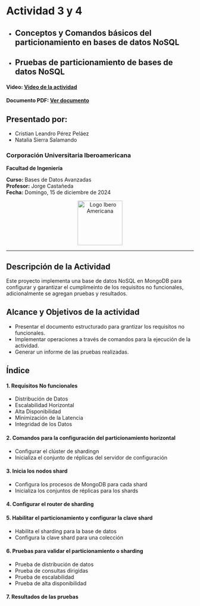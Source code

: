 # Actividad 3 y 4

- ## Conceptos y Comandos básicos del particionamiento en bases de datos NoSQL
- ## Pruebas de particionamiento de bases de datos NoSQL


#### Video: <a href="https://drive.google.com/file/d/1Zk6nQogI377VuvSlPQsbjl6vCOEVMwHr/view?usp=sharing" target="_blank" rel="nofollow">Video de la actividad</a>

#### Documento PDF: <a href="https://drive.google.com/file/d/1ovZhC5gZdEBjwK_KgSdV25fNX6UwIa0S/view?usp=sharing" target="_blank" rel="nofollow">Ver documento</a>


## Presentado por:  
- Cristian Leandro Pérez Peláez  
- Natalia Sierra Salamando  


### Corporación Universitaria Iberoamericana  
**Facultad de Ingeniería**  

**Curso:** Bases de Datos Avanzadas  
**Profesor:** Jorge Castañeda  
**Fecha:** Domingo, 15 de diciembre de 2024  

<p align="center"> 
<img src="https://campus.ibero.edu.co/img/IBERO.fd2d65b2.png" alt="Logo Ibero Americana" width="120">
</p>

---

## Descripción de la Actividad  

Este proyecto implementa una base de datos NoSQL en MongoDB para configurar y garantizar el cumplimeinto de los requisitos no funcionales, adicionalmente se agregan pruebas y resultados.

## Alcance y Objetivos de la actividad

- Presentar el documento estructurado para grantizar los requisitos no funcionales.  
- Implementar operaciones a través de comandos para la ejecución de la actividad.  
- Generar un informe de las pruebas realizadas.  

## Índice
#### 1. Requisitos No funcionales  
  - Distribución de Datos
  - Escalabilidad Horizontal
  - Alta Disponibilidad
  - Minimización de la Latencia
  - Integridad de los Datos
  
#### 2. Comandos para la configuración del particionamiento horizontal
  - Configurar el clúster de shardingn
  - Inicializa el conjunto de réplicas del servidor de configuración

#### 3. Inicia los nodos shard
  - Configura los procesos de MongoDB para cada shard
  - Inicializa los conjuntos de réplicas para los shards
  
#### 4. Configurar el router de sharding

#### 5.	Habilitar el particionamiento y configurar la clave shard
  - Habilita el sharding para la base de datos
  - Configura la clave shard para una colección

#### 6.	Pruebas para validar el particionamiento o sharding
  - Prueba de distribución de datos
  - Prueba de consultas dirigidas
  - Prueba de escalabilidad
  - Prueba de alta disponibilidad

#### 7.	Resultados de las pruebas